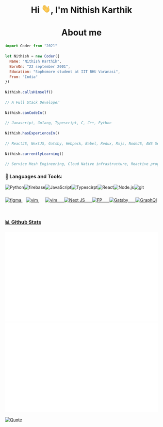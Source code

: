 
<h1 align="center">Hi <img src="https://raw.githubusercontent.com/ABSphreak/ABSphreak/master/gifs/Hi.gif" width="30px">, I'm Nithish Karthik</h1>



<h1 align="center">About me </h1>



```javascript
import Coder from "2021"
  
let Nithish = new Coder({
  Name: "Nithish Karthik",
  BornOn: "22 september 2001",
  Education: "Sophomore student at IIT BHU Varanasi",
  From: "India"
})

Nithish.callsHimself()

// A Full Stack Developer

Nithish.canCodeIn()

// Javascript, Golang, Typescript, C, C++, Python

Nithish.hasExperienceIn()

// ReactJS, NextJS, Gatsby, Webpack, Babel, Redux, Rxjs, NodeJS, AWS Services, GraphQL

Nithish.currentlyLearning()

// Service Mesh Engineering, Cloud Native infrastructure, Reactive programming with Rxjs, Web Assembly, PWA...

```



### 🔨 Languages and Tools:

<a href="https://www.python.org" target="_blank"><img align="left" alt="Python" height ="42px" src="https://raw.githubusercontent.com/rahul-jha98/github_readme_icons/main/language_and_tools/square/python/python.svg"></a>
<a href="https://firebase.google.com/" target="_blank"> <img align="left" src="https://raw.githubusercontent.com/rahul-jha98/github_readme_icons/main/language_and_tools/square/firebase/firebase.svg" alt="firebase" height ="42px"/> </a>
<a href="https://developer.mozilla.org/en-US/docs/Web/JavaScript" target="_blank"> <img align="left" alt="JavaScript" height ="42px"  src="https://raw.githubusercontent.com/rahul-jha98/github_readme_icons/main/language_and_tools/square/javascript/javascript.svg"> </a>
<a href="https://www.typescriptlang.org/" target="_blank"><img align="left" alt="Typescirpt" height ="42px" src="https://raw.githubusercontent.com/rahul-jha98/github_readme_icons/main/language_and_tools/square/typescript/typescript.svg"></a>
<a href="https://reactjs.org/" target="_blank"> <img align="left" alt="React" height ="42px" src="https://raw.githubusercontent.com/rahul-jha98/github_readme_icons/main/language_and_tools/square/react/react.svg"></a>
<a href="https://nodejs.org" target="_blank"><img align="left" alt="Node.js" height ="42px" src="https://raw.githubusercontent.com/rahul-jha98/github_readme_icons/main/language_and_tools/square/node/node.svg"></a>
<a href="https://git-scm.com/" target="_blank"> <img src="https://raw.githubusercontent.com/rahul-jha98/github_readme_icons/main/language_and_tools/square/git-scm/git-scm.svg" align="left" alt="git" height='42px'/> </a>
<a href="https://www.figma.com/" target="_blank"> <img src="https://raw.githubusercontent.com/rahul-jha98/github_readme_icons/main/language_and_tools/square/figma/figma.svg" alt="figma" height='42px'/> </a>
&nbsp;&nbsp;
<a href="https://www.vim.org" target="_blank"> <img src="https://upload.wikimedia.org/wikipedia/commons/9/9f/Vimlogo.svg" alt="vim" height='38px'/> </a>
&nbsp;&nbsp;&nbsp;&nbsp;
<a href="https://webassembly.org" target="_blank"> <img src="https://upload.wikimedia.org/wikipedia/commons/1/1f/WebAssembly_Logo.svg" alt="vim" height='38px'/> 
&nbsp;&nbsp;&nbsp;&nbsp;
 <a href="https://nextjs.org/" target="_blank"> <img src="https://buttercms.com/static/images/tech_banners/Nextjs.b8a717322c08.png" alt="Next JS" height='38px'/> 
&nbsp;&nbsp;&nbsp;&nbsp;
 <a href="https://en.wikipedia.org/wiki/Functional_programming" target="_blank"> <img src="https://res.cloudinary.com/practicaldev/image/fetch/s--3d4DOs97--/c_imagga_scale,f_auto,fl_progressive,h_420,q_auto,w_1000/https://dev-to-uploads.s3.amazonaws.com/i/6jhpy2zmf4s57a76vhoq.png" alt="FP" height='38px'/> 
   &nbsp;&nbsp;&nbsp;&nbsp;
<a href="https://www.gatsbyjs.com/" target="_blank"> <img src="https://www.gatsbyjs.com/Gatsby-Monogram.svg" alt="Gatsby" height='38px'/>
    &nbsp;&nbsp;&nbsp;&nbsp;
  <a href="https://graphql.org/" target="_blank"> <img src="https://upload.wikimedia.org/wikipedia/commons/1/17/GraphQL_Logo.svg" alt="GraphQl" height='38px'/>

   <br>


### 📊 Github Stats
  
![Stats Overview](https://raw.githubusercontent.com/sudo-NithishKarthik/github-stats-transparent/output/generated/overview.svg)
![Most Used Languages](https://raw.githubusercontent.com/sudo-NithishKarthik/github-stats-transparent/output/generated/languages.svg)

![Quote](https://github-readme-quotes.herokuapp.com/quote?theme=dark&animation=grow_out_in)
